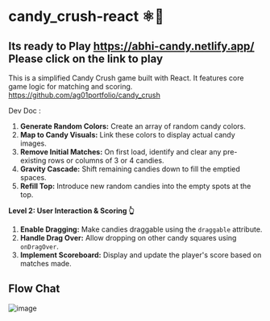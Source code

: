 # candy_crush-react ⚛️🍬

## Its ready to Play https://abhi-candy.netlify.app/ Please click on the link to play

This is a simplified Candy Crush game built with React. It features core game logic for matching and scoring. https://github.com/ag01portfolio/candy_crush

Dev Doc :

1.  **Generate Random Colors:** Create an array of random candy colors.
2.  **Map to Candy Visuals:** Link these colors to display actual candy images.
3.  **Remove Initial Matches:** On first load, identify and clear any pre-existing rows or columns of 3 or 4 candies.
4.  **Gravity Cascade:** Shift remaining candies down to fill the emptied spaces.
5.  **Refill Top:** Introduce new random candies into the empty spots at the top.

**Level 2: User Interaction & Scoring 👆**

1.  **Enable Dragging:** Make candies draggable using the `draggable` attribute.
2.  **Handle Drag Over:** Allow dropping on other candy squares using `onDragOver`.
3.  **Implement Scoreboard:** Display and update the player's score based on matches made.

## Flow Chat


![image](https://github.com/user-attachments/assets/0401fffb-ac87-43e5-8a05-223c86e9dd86)
